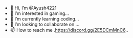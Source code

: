 - 👋 Hi, I’m @Ayush4221
- 👀 I’m interested in gaming...
- 🌱 I’m currently learning coding...
- 💞️ I’m looking to collaborate on ...
- 📫 How to reach me .https://discord.gg/2E5DCmMnC6..

<!---
Ayush4221/Ayush4221 is a ✨ special ✨ repository because its `README.md` (this file) appears on your GitHub profile.
You can click the Preview link to take a look at your changes.
--->
